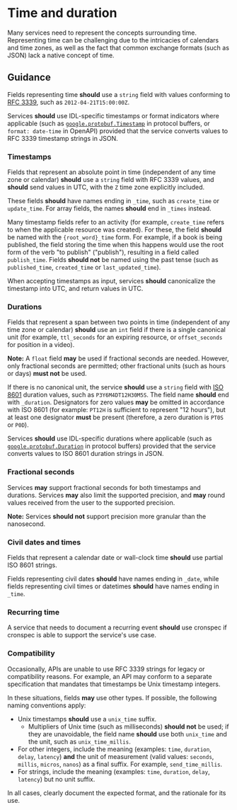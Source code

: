 # Time and duration

Many services need to represent the concepts surrounding time. Representing
time can be challenging due to the intricacies of calendars and time zones, as
well as the fact that common exchange formats (such as JSON) lack a native
concept of time.

## Guidance

Fields representing time **should** use a `string` field with values conforming
to [RFC 3339][], such as `2012-04-21T15:00:00Z`.

Services **should** use IDL-specific timestamps or format indicators where
applicable (such as [`google.protobuf.Timestamp`][timestamp] in protocol
buffers, or `format: date-time` in OpenAPI) provided that the service converts
values to RFC 3339 timestamp strings in JSON.

### Timestamps

Fields that represent an absolute point in time (independent of any time zone
or calendar) **should** use a `string` field with RFC 3339 values, and
**should** send values in UTC, with the `Z` time zone explicitly included.

These fields **should** have names ending in `_time`, such as `create_time` or
`update_time`. For array fields, the names **should** end in `_times` instead.

Many timestamp fields refer to an activity (for example, `create_time` refers
to when the applicable resource was created). For these, the field **should**
be named with the `{root_word}_time` form. For example, if a book is being
published, the field storing the time when this happens would use the root form
of the verb "to publish" ("publish"), resulting in a field called
`publish_time`. Fields **should not** be named using the past tense (such as
`published_time`, `created_time` or `last_updated_time`).

When accepting timestamps as input, services **should** canonicalize the
timestamp into UTC, and return values in UTC.

### Durations

Fields that represent a span between two points in time (independent of any
time zone or calendar) **should** use an `int` field if there is a single
canonical unit (for example, `ttl_seconds` for an expiring resource, or
`offset_seconds` for position in a video).

**Note:** A `float` field **may** be used if fractional seconds are needed.
However, only fractional seconds are permitted; other fractional units (such as
hours or days) **must not** be used.

If there is no canonical unit, the service **should** use a `string` field with
[ISO 8601][] duration values, such as `P3Y6M4DT12H30M5S`. The field name
**should** end with `_duration`. Designators for zero values **may** be omitted
in accordance with ISO 8601 (for example: `PT12H` is sufficient to represent
"12 hours"), but at least one designator **must** be present (therefore, a zero
duration is `PT0S` or `P0D`).

Services **should** use IDL-specific durations where applicable (such as
[`google.protobuf.Duration`][duration] in protocol buffers) provided that the
service converts values to ISO 8601 duration strings in JSON.

### Fractional seconds

Services **may** support fractional seconds for both timestamps and durations.
Services **may** also limit the supported precision, and **may** round values
received from the user to the supported precision.

**Note:** Services **should not** support precision more granular than the
nanosecond.

### Civil dates and times

Fields that represent a calendar date or wall-clock time **should** use partial
ISO 8601 strings.

Fields representing civil dates **should** have names ending in `_date`, while
fields representing civil times or datetimes **should** have names ending in
`_time`.

### Recurring time

A service that needs to document a recurring event **should** use cronspec if
cronspec is able to support the service's use case.

### Compatibility

Occasionally, APIs are unable to use RFC 3339 strings for legacy or
compatibility reasons. For example, an API may conform to a separate
specification that mandates that timestamps be Unix timestamp integers.

In these situations, fields **may** use other types. If possible, the following
naming conventions apply:

- Unix timestamps **should** use a `unix_time` suffix.
  - Multipliers of Unix time (such as milliseconds) **should not** be used; if
    they are unavoidable, the field name **should** use both `unix_time` and
    the unit, such as `unix_time_millis`.
- For other integers, include the meaning (examples: `time`, `duration`,
  `delay`, `latency`) **and** the unit of measurement (valid values: `seconds`,
  `millis`, `micros`, `nanos`) as a final suffix. For example,
  `send_time_millis`.
- For strings, include the meaning (examples: `time`, `duration`, `delay`,
  `latency`) but no unit suffix.

In all cases, clearly document the expected format, and the rationale for its
use.

<!-- prettier-ignore-start -->
[duration]: https://github.com/protocolbuffers/protobuf/blob/master/src/google/protobuf/duration.proto
[iso 8601]: https://www.iso.org/iso-8601-date-and-time-format.html
[rfc 3339]: https://datatracker.ietf.org/doc/html/rfc3339
[timestamp]: https://github.com/protocolbuffers/protobuf/blob/master/src/google/protobuf/timestamp.proto
<!-- prettier-ignore-end -->
